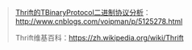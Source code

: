 > [Thrift的TBinaryProtocol二进制协议分析](http://www.cnblogs.com/voipman/p/5125278.html)：http://www.cnblogs.com/voipman/p/5125278.html
>
> Thrift维基百科：https://zh.wikipedia.org/wiki/Thrift



